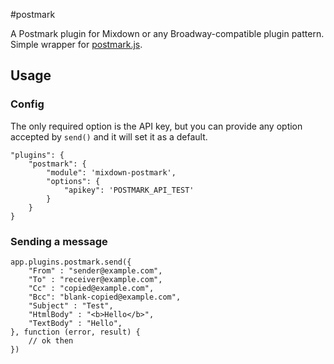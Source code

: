 #postmark

A Postmark plugin for Mixdown or any Broadway-compatible plugin pattern. Simple wrapper for [postmark.js](https://github.com/voodootikigod/postmark.js).

## Usage

### Config

The only required option is the API key, but you can provide any option accepted by `send()` and it will set it as a default.

```
"plugins": {
	"postmark": {
		"module": 'mixdown-postmark',
		"options": {
			"apikey": 'POSTMARK_API_TEST'
		}
	}
}
```

### Sending a message

```
app.plugins.postmark.send({
	"From" : "sender@example.com",
	"To" : "receiver@example.com",
	"Cc" : "copied@example.com",
	"Bcc": "blank-copied@example.com",
	"Subject" : "Test",
	"HtmlBody" : "<b>Hello</b>",
	"TextBody" : "Hello",
}, function (error, result) {
	// ok then
})
```